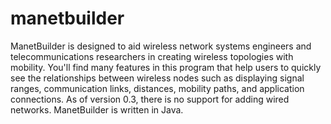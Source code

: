 manetbuilder
============

ManetBuilder is designed to aid wireless network systems engineers and telecommunications researchers in creating wireless topologies with mobility.  You'll find many features in this program that help users to quickly see the relationships between wireless nodes such as displaying  signal ranges, communication links, distances, mobility paths, and  application connections.  As of version 0.3, there is no support for adding wired networks. ManetBuilder is written in Java.
